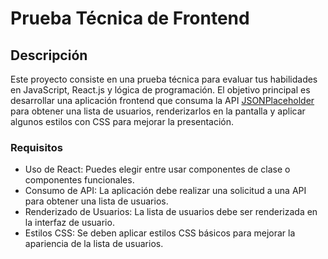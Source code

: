# Prueba Técnica de Frontend

## Descripción

Este proyecto consiste en una prueba técnica para evaluar tus habilidades en JavaScript, React.js y lógica de programación. El objetivo principal es desarrollar una aplicación frontend que consuma la API [JSONPlaceholder](https://jsonplaceholder.typicode.com/users) para obtener una lista de usuarios, renderizarlos en la pantalla y aplicar algunos estilos con CSS para mejorar la presentación.

### Requisitos

- Uso de React: Puedes elegir entre usar componentes de clase o componentes funcionales.
- Consumo de API: La aplicación debe realizar una solicitud a una API para obtener una lista de usuarios.
- Renderizado de Usuarios: La lista de usuarios debe ser renderizada en la interfaz de usuario.
- Estilos CSS: Se deben aplicar estilos CSS básicos para mejorar la apariencia de la lista de usuarios.

